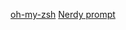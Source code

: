 [oh-my-zsh](https://github.com/robbyrussell/oh-my-zsh)
[Nerdy prompt](https://zanshin.net/2012/03/09/wordy-nerdy-zsh-prompt/)

